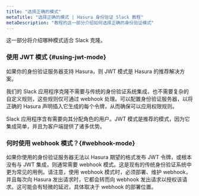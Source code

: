 ```yaml
---
title: "选择正确的模式"
metaTitle: "选择正确的模式 | Hasura 身份验证 Slack 教程"
metaDescription: "教程的这一部分介绍如何选择正确的身份验证模式"
---
```


这一部分将介绍哪种模式适合 Slack 克隆。

### 使用 JWT 模式 {#using-jwt-mode}

如果你的身份验证服务器支持 Hasura，则 JWT 模式是 Hasura 的推荐解决方案。

我们的 Slack 应用程序克隆不需要与传统的身份验证系统集成，也不需要复杂的自定义规则，这些规则仅可通过 webhook 处理。可以配置身份验证服务器，以将正确的 Hasura 声明插入它生成的每个令牌，从而确保可以应用权限规则。

Slack 应用程序含有需要向其分配角色的用户。JWT 模式是推荐的模式，因为它集成简单，并且为客户端提供了诸多优势。

### 何时使用 webhook 模式？{#webhook-mode}

如果你使用的身份验证服务器无法以 Hasura 期望的格式发布 JWT 令牌，或根本没有与 JWT 集成，则通常需要 webhook 模式。这是现有的传统身份验证系统中更为常见的用例。请注意，使用 webhook 模式时，必须部署、维护 webhook，并且每次向 Hasura 发出请求时，它都会转而向 webhook 发出请求以授权该请求。这可能会有轻微的延迟，具体取决于 webhook 的部署位置。
